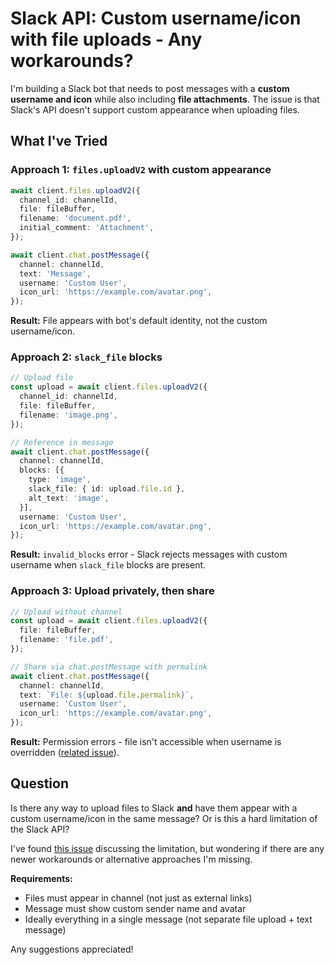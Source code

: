 # Slack API: Custom username/icon with file uploads - Any workarounds?

I'm building a Slack bot that needs to post messages with a **custom username and icon** while also including **file attachments**. The issue is that Slack's API doesn't support custom appearance when uploading files.

## What I've Tried

### Approach 1: `files.uploadV2` with custom appearance
```typescript
await client.files.uploadV2({
  channel_id: channelId,
  file: fileBuffer,
  filename: 'document.pdf',
  initial_comment: 'Attachment',
});

await client.chat.postMessage({
  channel: channelId,
  text: 'Message',
  username: 'Custom User',
  icon_url: 'https://example.com/avatar.png',
});
```
**Result:** File appears with bot's default identity, not the custom username/icon.

### Approach 2: `slack_file` blocks
```typescript
// Upload file
const upload = await client.files.uploadV2({
  channel_id: channelId,
  file: fileBuffer,
  filename: 'image.png',
});

// Reference in message
await client.chat.postMessage({
  channel: channelId,
  blocks: [{
    type: 'image',
    slack_file: { id: upload.file.id },
    alt_text: 'image',
  }],
  username: 'Custom User',
  icon_url: 'https://example.com/avatar.png',
});
```
**Result:** `invalid_blocks` error - Slack rejects messages with custom username when `slack_file` blocks are present.

### Approach 3: Upload privately, then share
```typescript
// Upload without channel
const upload = await client.files.uploadV2({
  file: fileBuffer,
  filename: 'file.pdf',
});

// Share via chat.postMessage with permalink
await client.chat.postMessage({
  channel: channelId,
  text: `File: ${upload.file.permalink}`,
  username: 'Custom User',
  icon_url: 'https://example.com/avatar.png',
});
```
**Result:** Permission errors - file isn't accessible when username is overridden ([related issue](https://github.com/slackapi/python-slack-sdk/issues/1351)).

## Question

Is there any way to upload files to Slack **and** have them appear with a custom username/icon in the same message? Or is this a hard limitation of the Slack API?

I've found [this issue](https://github.com/slackapi/node-slack-sdk/issues/1595) discussing the limitation, but wondering if there are any newer workarounds or alternative approaches I'm missing.

**Requirements:**
- Files must appear in channel (not just as external links)
- Message must show custom sender name and avatar
- Ideally everything in a single message (not separate file upload + text message)

Any suggestions appreciated!
